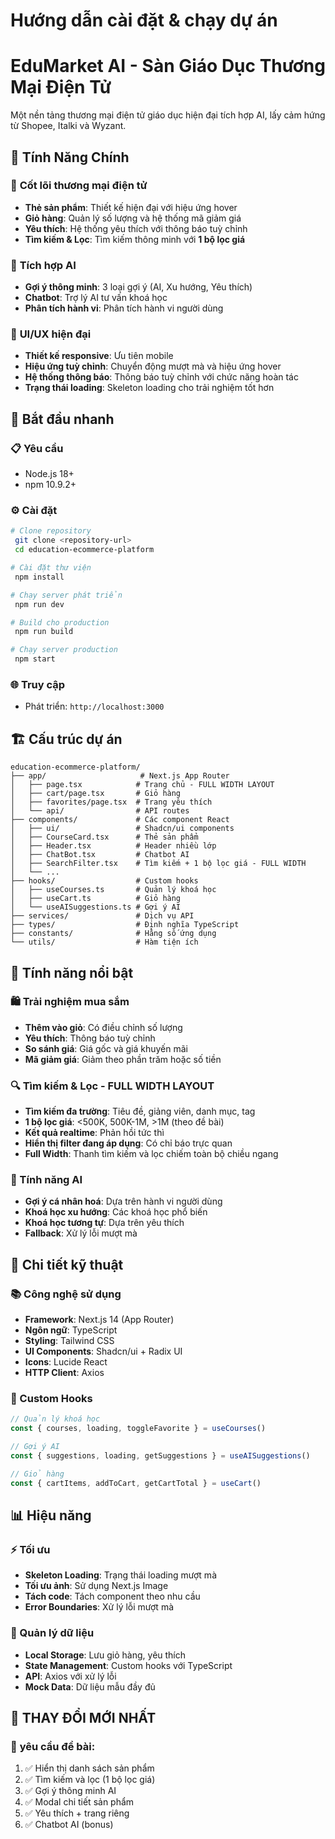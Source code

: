 # Hướng dẫn cài đặt & chạy dự án

# EduMarket AI - Sàn Giáo Dục Thương Mại Điện Tử

Một nền tảng thương mại điện tử giáo dục hiện đại tích hợp AI, lấy cảm hứng từ Shopee, Italki và Wyzant.

## 🎯 Tính Năng Chính

### 🛒 **Cốt lõi thương mại điện tử**
- **Thẻ sản phẩm**: Thiết kế hiện đại với hiệu ứng hover
- **Giỏ hàng**: Quản lý số lượng và hệ thống mã giảm giá
- **Yêu thích**: Hệ thống yêu thích với thông báo tuỳ chỉnh
- **Tìm kiếm & Lọc**: Tìm kiếm thông minh với **1 bộ lọc giá** 

### 🤖 **Tích hợp AI**
- **Gợi ý thông minh**: 3 loại gợi ý (AI, Xu hướng, Yêu thích)
- **Chatbot**: Trợ lý AI tư vấn khoá học
- **Phân tích hành vi**: Phân tích hành vi người dùng

### 🎨 **UI/UX hiện đại**
- **Thiết kế responsive**: Ưu tiên mobile
- **Hiệu ứng tuỳ chỉnh**: Chuyển động mượt mà và hiệu ứng hover
- **Hệ thống thông báo**: Thông báo tuỳ chỉnh với chức năng hoàn tác
- **Trạng thái loading**: Skeleton loading cho trải nghiệm tốt hơn

## 🚀 Bắt đầu nhanh

### 📋 Yêu cầu
- Node.js 18+
- npm 10.9.2+

### ⚙️ Cài đặt

```bash
# Clone repository
 git clone <repository-url>
 cd education-ecommerce-platform

# Cài đặt thư viện
 npm install

# Chạy server phát triển
 npm run dev

# Build cho production
 npm run build

# Chạy server production
 npm start
```

### 🌐 Truy cập
- Phát triển: `http://localhost:3000`

## 🏗️ Cấu trúc dự án

```
education-ecommerce-platform/
├── app/                     # Next.js App Router
│   ├── page.tsx            # Trang chủ - FULL WIDTH LAYOUT
│   ├── cart/page.tsx       # Giỏ hàng
│   ├── favorites/page.tsx  # Trang yêu thích
│   └── api/                # API routes
├── components/             # Các component React
│   ├── ui/                 # Shadcn/ui components
│   ├── CourseCard.tsx      # Thẻ sản phẩm
│   ├── Header.tsx          # Header nhiều lớp
│   ├── ChatBot.tsx         # Chatbot AI
│   ├── SearchFilter.tsx    # Tìm kiếm + 1 bộ lọc giá - FULL WIDTH
│   └── ...
├── hooks/                  # Custom hooks
│   ├── useCourses.ts       # Quản lý khoá học
│   ├── useCart.ts          # Giỏ hàng
│   └── useAISuggestions.ts # Gợi ý AI
├── services/               # Dịch vụ API
├── types/                  # Định nghĩa TypeScript
├── constants/              # Hằng số ứng dụng
└── utils/                  # Hàm tiện ích
```


## 🛒 Tính năng nổi bật

### 🛍️ Trải nghiệm mua sắm
- **Thêm vào giỏ**: Có điều chỉnh số lượng
- **Yêu thích**: Thông báo tuỳ chỉnh
- **So sánh giá**: Giá gốc và giá khuyến mãi
- **Mã giảm giá**: Giảm theo phần trăm hoặc số tiền

### 🔍 Tìm kiếm & Lọc - **FULL WIDTH LAYOUT**
- **Tìm kiếm đa trường**: Tiêu đề, giảng viên, danh mục, tag
- **1 bộ lọc giá**: <500K, 500K-1M, >1M (theo đề bài)
- **Kết quả realtime**: Phản hồi tức thì
- **Hiển thị filter đang áp dụng**: Có chỉ báo trực quan
- **Full Width**: Thanh tìm kiếm và lọc chiếm toàn bộ chiều ngang

### 🤖 Tính năng AI
- **Gợi ý cá nhân hoá**: Dựa trên hành vi người dùng
- **Khoá học xu hướng**: Các khoá học phổ biến
- **Khoá học tương tự**: Dựa trên yêu thích
- **Fallback**: Xử lý lỗi mượt mà

## 🔧 Chi tiết kỹ thuật

### 📚 Công nghệ sử dụng
- **Framework**: Next.js 14 (App Router)
- **Ngôn ngữ**: TypeScript
- **Styling**: Tailwind CSS
- **UI Components**: Shadcn/ui + Radix UI
- **Icons**: Lucide React
- **HTTP Client**: Axios

### 🎣 Custom Hooks
```typescript
// Quản lý khoá học
const { courses, loading, toggleFavorite } = useCourses()

// Gợi ý AI
const { suggestions, loading, getSuggestions } = useAISuggestions()

// Giỏ hàng
const { cartItems, addToCart, getCartTotal } = useCart()
```

## 📊 Hiệu năng

### ⚡ Tối ưu
- **Skeleton Loading**: Trạng thái loading mượt mà
- **Tối ưu ảnh**: Sử dụng Next.js Image
- **Tách code**: Tách component theo nhu cầu
- **Error Boundaries**: Xử lý lỗi mượt mà

### 💾 Quản lý dữ liệu
- **Local Storage**: Lưu giỏ hàng, yêu thích
- **State Management**: Custom hooks với TypeScript
- **API**: Axios với xử lý lỗi
- **Mock Data**: Dữ liệu mẫu đầy đủ

## 🎯 **THAY ĐỔI MỚI NHẤT**

### 🎯 **yêu cầu đề bài:**
1. ✅ Hiển thị danh sách sản phẩm
2. ✅ Tìm kiếm và lọc (1 bộ lọc giá)
3. ✅ Gợi ý thông minh AI
4. ✅ Modal chi tiết sản phẩm
5. ✅ Yêu thích + trang riêng
6. ✅ Chatbot AI (bonus)
